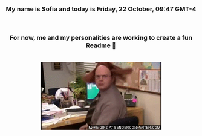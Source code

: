 


<div align="center">
<h3 >My name is Sofia and today is Friday, 22 October, 09:47 GMT-4</h3><br>
<h3 >For now, me and my personalities are working to create a fun Readme 👋
</h3><br>
<img src='img/dwight.gif' alt='working...'/>
</div>
